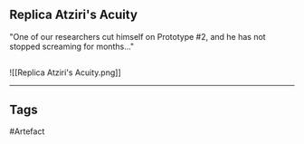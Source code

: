 ## Replica Atziri's Acuity
"One of our researchers cut himself on Prototype #2,
and he has not stopped screaming for months..."
## 
![[Replica Atziri's Acuity.png]]

---
## Tags
#Artefact